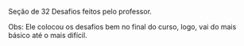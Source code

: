Seção de 32 Desafios feitos pelo professor. 

Obs: Ele colocou os desafios bem no final do curso, logo, vai do mais básico até o mais difícil.
